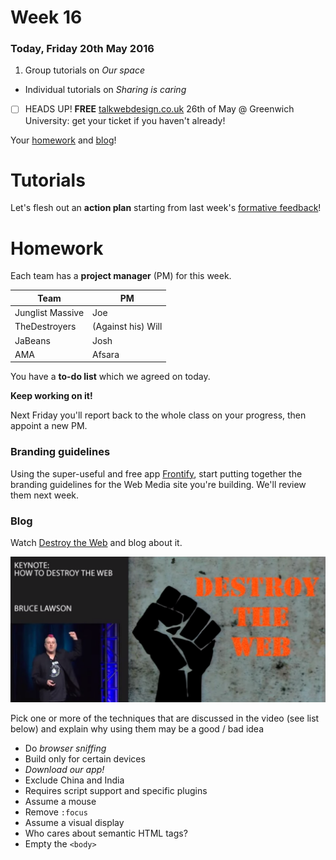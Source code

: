 # Week 16

### Today, Friday 20th May 2016

1. Group tutorials on *Our space* 
* Individual tutorials on *Sharing is caring*

- [ ] HEADS UP! **FREE** [talkwebdesign.co.uk](http://talkwebdesign.co.uk/) 26th of May @ Greenwich University: get your ticket if you haven't already!

Your [homework](#homework) and [blog](#blog)!


# Tutorials

Let's flesh out an **action plan** starting from last week's [formative feedback](https://docs.google.com/a/rave.ac.uk/document/d/1QDETyR6BwffMhoyTvSvtJ5Hhzj3K6zzd38py_EymAOw/edit?usp=sharing)!


# Homework

Each team has a **project manager** (PM) for this week.

Team | PM
---- | --
Junglist Massive | Joe
TheDestroyers | (Against his) Will
JaBeans | Josh
AMA | Afsara

You have a **to-do list** which we agreed on today.

**Keep working on it!**

Next Friday you'll report back to the whole class on your progress, then appoint a new PM.

### Branding guidelines 

Using the super-useful and free app [Frontify](https://frontify.com/), start putting together the branding guidelines for the Web Media site you're building. We'll review them next week.

### Blog

Watch [Destroy the Web](https://www.youtube.com/watch?v=Yf8ACKrZTJI) and blog about it.

[![](assets/destroy-the-web.png)](https://www.youtube.com/watch?v=Yf8ACKrZTJI)

Pick one or more of the techniques that are discussed in the video (see list below) and explain why using them may be a good / bad idea

* Do *browser sniffing*
* Build only for certain devices
* *Download our app!*
* Exclude China and India
* Requires script support and specific plugins
* Assume a mouse
* Remove `:focus`
* Assume a visual display
* Who cares about semantic HTML tags?
* Empty the `<body>`